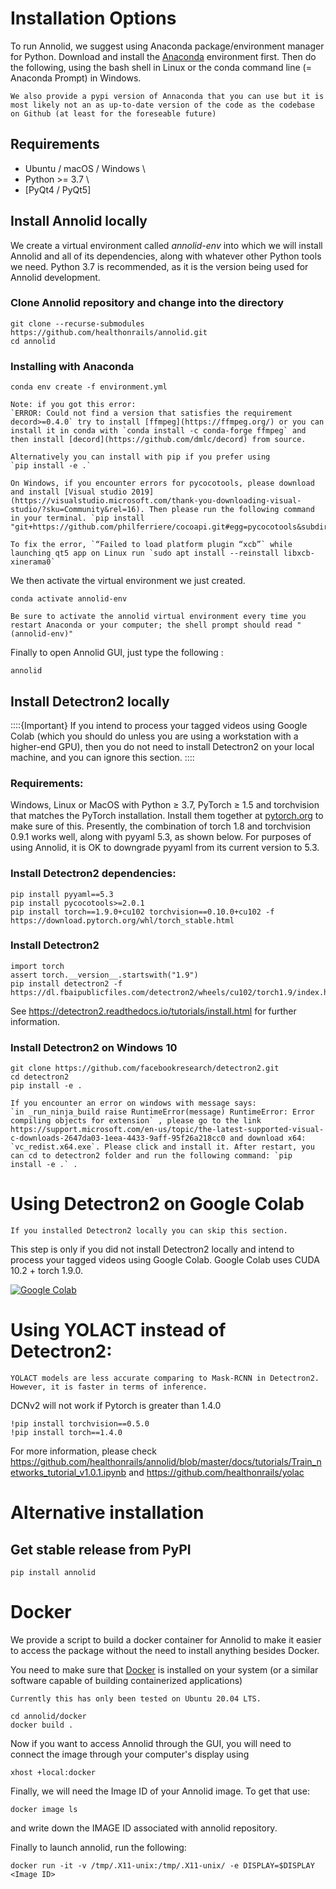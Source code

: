# Installation Options

To run Annolid, we suggest using Anaconda package/environment manager for Python. Download and install the [Anaconda](https://www.anaconda.com/products/individual) environment first. Then do the following, using the bash shell in Linux or the conda command line (= Anaconda Prompt) in Windows.

```{note}
We also provide a pypi version of Annaconda that you can use but it is most likely not an as up-to-date version of the code as the codebase on Github (at least for the foreseable future)
```

## Requirements
- Ubuntu / macOS / Windows      \
- Python >= 3.7                 \
- [PyQt4 / PyQt5]

## Install Annolid locally

We create a virtual environment called _annolid-env_ into which we will install Annolid and all of its dependencies, along with whatever other Python tools we need. Python 3.7 is recommended, as it is the version being used for Annolid development.

### Clone Annolid repository and change into the directory
```
git clone --recurse-submodules https://github.com/healthonrails/annolid.git
cd annolid
```
### Installing with Anaconda
```
conda env create -f environment.yml
```

```{note}
Note: if you got this error:
`ERROR: Could not find a version that satisfies the requirement decord>=0.4.0` try to install [ffmpeg](https://ffmpeg.org/) or you can install it in conda with `conda install -c conda-forge ffmpeg` and then install [decord](https://github.com/dmlc/decord) from source.
```

```{note}
Alternatively you can install with pip if you prefer using
`pip install -e .`
```

```{note}
On Windows, if you encounter errors for pycocotools, please download and install [Visual studio 2019](https://visualstudio.microsoft.com/thank-you-downloading-visual-studio/?sku=Community&rel=16). Then please run the following command in your terminal. `pip install "git+https://github.com/philferriere/cocoapi.git#egg=pycocotools&subdirectory=PythonAPI"`
```

```{note}
To fix the error, `“Failed to load platform plugin “xcb”` while launching qt5 app on Linux run `sudo apt install --reinstall libxcb-xinerama0`
```

We then activate the virtual environment we just created.
```
conda activate annolid-env
```

```{note}
Be sure to activate the annolid virtual environment every time you restart Anaconda or your computer; the shell prompt should read "(annolid-env)"
```

Finally to open Annolid GUI, just type the following :
```
annolid
```


## Install Detectron2 locally
::::{Important}
If you intend to process your tagged videos using Google Colab (which you should do unless you are using a workstation with a higher-end GPU), then you do not need to install Detectron2 on your local machine, and you can ignore this section.
::::


### Requirements:

Windows, Linux or MacOS with Python ≥ 3.7, PyTorch ≥ 1.5 and torchvision that matches the PyTorch installation. Install them together at [pytorch.org](http://pytorch.org) to make sure of this. Presently, the combination of torch 1.8 and torchvision 0.9.1 works well, along with pyyaml 5.3, as shown below.
For purposes of using Annolid, it is OK to downgrade pyyaml from its current version to 5.3.

### Install Detectron2 dependencies:
```
pip install pyyaml==5.3
pip install pycocotools>=2.0.1
pip install torch==1.9.0+cu102 torchvision==0.10.0+cu102 -f https://download.pytorch.org/whl/torch_stable.html
```
### Install Detectron2
```
import torch
assert torch.__version__.startswith("1.9")    
pip install detectron2 -f https://dl.fbaipublicfiles.com/detectron2/wheels/cu102/torch1.9/index.html
```
See https://detectron2.readthedocs.io/tutorials/install.html for further information.


### Install Detectron2 on Windows 10

```
git clone https://github.com/facebookresearch/detectron2.git
cd detectron2
pip install -e .
```


```{note}
If you encounter an error on windows with message says:
`in _run_ninja_build raise RuntimeError(message) RuntimeError: Error compiling objects for extension` , please go to the link https://support.microsoft.com/en-us/topic/the-latest-supported-visual-c-downloads-2647da03-1eea-4433-9aff-95f26a218cc0 and download x64: `vc_redist.x64.exe`. Please click and install it. After restart, you can cd to detectron2 folder and run the following command: `pip install -e .` .
```

# Using Detectron2 on Google Colab
```{note}
If you installed Detectron2 locally you can skip this section.
```

This step is only if you did not install Detectron2 locally and intend to process your tagged videos using Google Colab.
Google Colab uses CUDA 10.2 + torch 1.9.0.

[![Google Colab](https://colab.research.google.com/assets/colab-badge.svg)](https://colab.research.google.com/github/healthonrails/annolid/blob/master/docs/tutorials/Annolid_on_Detectron2_Tutorial.ipynb)

# Using YOLACT instead of Detectron2:
```{note}
YOLACT models are less accurate comparing to Mask-RCNN in Detectron2. However, it is faster in terms of inference.
```
DCNv2 will not work if Pytorch is greater than 1.4.0

```
!pip install torchvision==0.5.0
!pip install torch==1.4.0
```

For more information, please check https://github.com/healthonrails/annolid/blob/master/docs/tutorials/Train_networks_tutorial_v1.0.1.ipynb and https://github.com/healthonrails/yolac


# Alternative installation
## Get stable release from PyPI
```
pip install annolid
```

# Docker

We provide a script to build a docker container for Annolid to make it easier to access the package without the need to install anything besides Docker.

You need to make sure that [Docker](https://docs.docker.com/engine/install/ubuntu/) is installed on your system (or a similar software capable of building containerized applications)


```{note}
Currently this has only been tested on Ubuntu 20.04 LTS.
```


```
cd annolid/docker
docker build .
```

Now if you want to access Annolid through the GUI, you will need to connect the image through your computer's display using

```
xhost +local:docker
```

Finally, we will need the Image ID of your Annolid image. To get that use: 

```
docker image ls
```

and write down the IMAGE ID associated with annolid repository. 

Finally to launch annolid, run the following:

```
docker run -it -v /tmp/.X11-unix:/tmp/.X11-unix/ -e DISPLAY=$DISPLAY <Image ID>
```
